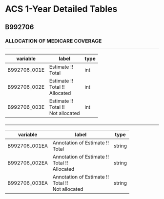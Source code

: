 # ACS 1-Year Detailed Tables

## B992706

### ALLOCATION OF MEDICARE COVERAGE

___

| variable | label | type |
| ----- | ----- | ----- |
| B992706_001E | Estimate !!<br>Total | int |
| B992706_002E | Estimate !!<br>Total !!<br>Allocated | int |
| B992706_003E | Estimate !!<br>Total !!<br>Not allocated | int |
### 

___

| variable | label | type |
| ----- | ----- | ----- |
| B992706_001EA | Annotation of Estimate !!<br>Total | string |
| B992706_002EA | Annotation of Estimate !!<br>Total !!<br>Allocated | string |
| B992706_003EA | Annotation of Estimate !!<br>Total !!<br>Not allocated | string |

